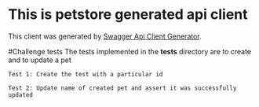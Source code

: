 # This is petstore generated api client

This client was generated by [Swagger Api Client Generator](https://gitlab.com/new10/testing/swagger-api-client-generator). 

#Challenge tests
The tests implemented in the __tests__ directory are to create and to update a pet 
```
Test 1: Create the test with a particular id 
```
```
Test 2: Update name of created pet and assert it was successfully updated
```
